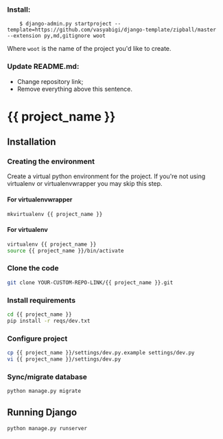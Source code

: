 ### Install:

        $ django-admin.py startproject --template=https://github.com/vasyabigi/django-template/zipball/master  --extension py,md,gitignore woot

Where ``woot`` is the name of the project you'd like to create.


### Update README.md:

* Change repository link;
* Remove everything above this sentence.


{{ project_name }}
========================================

## Installation ##

### Creating the environment ###
Create a virtual python environment for the project.
If you're not using virtualenv or virtualenvwrapper you may skip this step.

#### For virtualenvwrapper ####
```bash
mkvirtualenv {{ project_name }}
```

#### For virtualenv ####
```bash
virtualenv {{ project_name }}
source {{ project_name }}/bin/activate
```

### Clone the code ###

```bash
git clone YOUR-CUSTOM-REPO-LINK/{{ project_name }}.git
```

### Install requirements ###
```bash
cd {{ project_name }}
pip install -r reqs/dev.txt
```

### Configure project ###
```bash
cp {{ project_name }}/settings/dev.py.example settings/dev.py
vi {{ project_name }}/settings/dev.py
```

### Sync/migrate database ###
```bash
python manage.py migrate
```

## Running Django ##
```bash
python manage.py runserver
```

